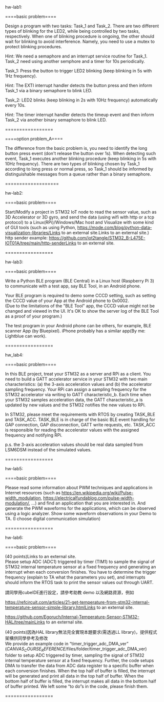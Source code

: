 hw-lab1:  
  
====basic problem====  

Design a program with two tasks: Task_1 and Task_2. There are two different types of blinking for the LED2, while being controlled by two tasks, respectively. When one of blinking procedure is ongoing, the other should wait for blinking to avoid interference. Namely, you need to use a mutex to protect blinking procedures.  
  
Hint: We need a semaphore and an interrupt service routine for Task_1. Task_2 need using another semphore and a timer for 10s periodically.   
  
Task_1: Press the button to trigger LED2 blinking (keep blinking in 5s with 1Hz frequency).  
  
Hint: The EXTI interrupt handler detects the button press and then inform Task_1 via a binary semaphore to blink LED.  
  
Task_2: LED2 blinks (keep blinking in 2s with 10Hz frequency) automatically every 10s.  
  
Hint: The timer interrupt handler detects the timeup event and then inform Task_2 via another binary semaphore to blink LED.  
  
=================  
  
====option problem_A====  
  
The difference from the basic problem is, you need to identify the long button press event (don't release the button over 1s). When detecting such event, Task_1 executes another blinking procedure (keep blinking in 5s with 10Hz frequency). There are two types of blinking chosen by Task_1 according to long press or normal press, so Task_1 should be informed by distinguishable messages from a queue rather than a binary semaphore.  
  
===================  

hw-lab2:    
  
====basic problem====  
  
Start/Modify a project in STM32 IoT node to read the sensor value, such as 3D Accelerator or 3D gyro, and send the data (using wifi with http or a tcp protocol) to a Linux(RPi)/Windows/Mac host and Visualize with some kind of GUI tools (such as using Python, https://mode.com/blog/python-data-visualization-libraries/Links to an external site.Links to an external site.)  
http sender example: https://github.com/iot2tangle/STM32_B-L475E-IOT01A/tree/main/http-senderLinks to an external site.   
  
=================  
  
hw-lab3:  
  
====basic problem====    
  
Write a Python BLE program (BLE Central) in a Linux host (Raspberry Pi 3) to communicate with a test app, say BLE Tool,  in an Android phone.  
  
Your BLE program is required to demo some CCCD setting, such as setting the CCCD value of your App at the Android phone to 0x0002.   
(Due to the limitations of  the "BLE Tool" app, the CCCD value might not be changed and viewed in the UI. It's OK to show the server log of the BLE Tool as a proof of your program.)  
  
The test program in your Android phone can be others, for example, BLE scanner App (by Bluepixel). iPhone probably has a similar app(By me: Lightblue can work).    
  
=================  

hw_lab4:  
  
====basic problem====  
  
In this BLE project, treat your STM32 as a server and RPi as a client. You need to build a GATT accelerator service in your STM32 with two main characteristics: (a) the 3-axis acceleration values and (b) the accelerator sampling frequency. Your RPi can assign a sampling frequency for the STM32 accelerator via writing to GATT characteristic_b. Each time when your STM32 samples acceleration data, the GATT characteristic_a is updated by new values and the STM32 notifies the new values to RPi.  
  
In STM32, please meet the requirements with RTOS by creating TASK_BLE and TASK_ACC. TASK_BLE is in charge of the basic BLE event handling for GAP connection, GAP disconnection, GATT write requests, etc. TASK_ACC is responsible for reading the accelerator values with the assigned frequency and notifying RPi.  
  
p.s. the 3-axis acceleration values should be real data sampled from LSM6DSM instead of the simulated values.  
  
=================  
  
hw-lab5:    
  
====basic problem====  
  
Please read some information about PWM techniques and applications in Internet resources (such as https://en.wikipedia.org/wiki/Pulse-width_modulation, https://electricalfundablog.com/pulse-width-modulation/, ...) and find an application that you are interested in. And generate the PWM waveforms for the applications, which can be observed using a logic analyzer. Show some waveform observations in your Demo to TA. (I choose digital communication simulation)   
  
=================   
  
hw-lab6:  

====basic problem====  
  
(40 points)Links to an external site.  
Please setup ADC (ADC1) triggered by timer (TIM1) to sample the signal of STM32 internal temperature sensor at a fixed frequency and generating an interrupt when each conversion finishes. You have to determine the trigger frequency (explain to TA what the parameters you set), and interrupts should inform the RTOS task to print the sensor values out through UART.  
  
請同學用cubeIDE進行設定，請參考助教 demo 以及網路資源，例如  
  
https://refcircuit.com/articles/21-get-temperature-from-stm32-internal-temperature-sensor-simple-library.htmlLinks to an external site.  
  
https://github.com/Egoruch/Internal-Temperature-Sensor-STM32-HAL/tree/mainLinks to an external site.  
  
(40 points)因為HAL library無法完全實現本題要求(需透過LL library)，提供程式架構供同學參考及修改  
We provide an example code in “timer_trigger_adc_DMA_ver” ($CANVAS_COURSE_REFERENCE$/files/folder/timer_trigger_adc_DMA_ver) folder to setup ADC triggered by timer, sampling the signal of STM32 internal temperature sensor at a fixed frequency. Further, the code setups DMA to transfer the data from ADC data register to a specific buffer when each conversion finishes. When the top half of buffer is filled, the interrupt will be generated and print all data in the top half of buffer. When the bottom half of buffer is filled, the interrupt makes all data in the bottom half of buffer printed. We left some “to do”s in the code, please finish them.  

=================    
  
